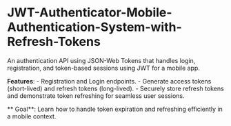 # JWT-Authenticator-Mobile-Authentication-System-with-Refresh-Tokens
An authentication API using JSON-Web Tokens that handles login, registration, and token-based sessions using JWT for a mobile app.

 
**Features**:
     - Registration and Login  endpoints.
     - Generate access tokens (short-lived) and refresh tokens (long-lived).
     - Securely store refresh tokens and demonstrate token refreshing for seamless user sessions.

**
Goal**: Learn how to handle token expiration and refreshing efficiently in a mobile context.